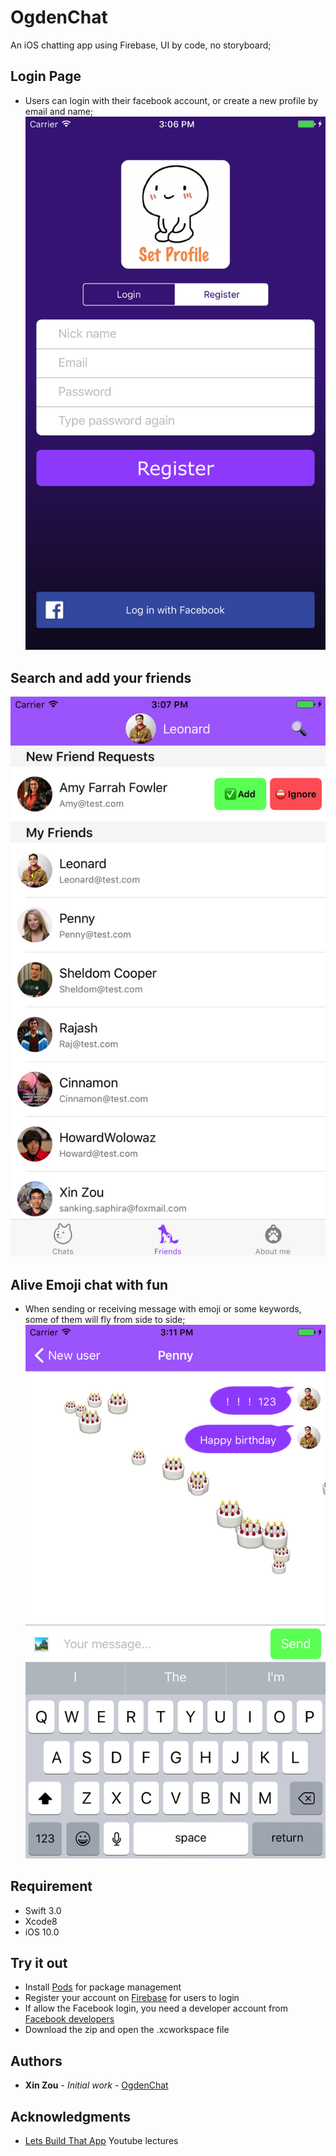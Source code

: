 # OgdenChat
An iOS chatting app using Firebase, UI by code, no storyboard;

## Login Page
- Users can login with their facebook account, or create a new profile by email and name;
![alt tag](https://github.com/XinZouS/chatAppDemo/blob/master/chatInFirebase/01.png)

## Search and add your friends
![alt tag](https://github.com/XinZouS/chatAppDemo/blob/master/chatInFirebase/02.png)

## Alive Emoji chat with fun
- When sending or receiving message with emoji or some keywords, some of them will fly from side to side;
![alt tag](https://github.com/XinZouS/chatAppDemo/blob/master/chatInFirebase/03.png)

## Requirement
* Swift 3.0
* Xcode8
* iOS 10.0 
## Try it out
* Install [Pods](https://github.com/CocoaPods/CocoaPods) for package management
* Register your account on [Firebase](https://firebase.google.com/) for users to login
* If allow the Facebook login, you need a developer account from [Facebook developers](https://developers.facebook.com/docs/facebook-login/ios)
* Download the zip and open the .xcworkspace file

## Authors
* **Xin Zou** - *Initial work* - [OgdenChat](https://github.com/XinZouS/chatAppDemo)
## Acknowledgments
* [Lets Build That App](https://www.youtube.com/channel/UCuP2vJ6kRutQBfRmdcI92mA) Youtube lectures
